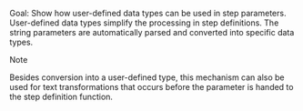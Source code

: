 Goal:	Show how user-defined data types can be used in step parameters.
User-defined data types simplify the processing in step definitions. The string parameters are automatically parsed and converted into specific data types.

Note

Besides conversion into a user-defined type, this mechanism can also be used for text transformations that occurs before the parameter is handed to the step definition function.

